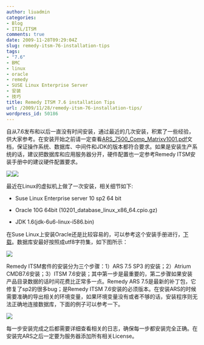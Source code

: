 ```yaml
---
author: liuadmin
categories:
- Blog
- ITIL/ITSM
comments: true
date: 2009-11-28T09:29:04Z
slug: remedy-itsm-76-installation-tips
tags:
- "7.6"
- BMC
- linux
- oracle
- remedy
- SUSE Linux Enterprise Server
- 安装
- 技巧
title: Remedy ITSM 7.6 installation Tips
url: /2009/11/28/remedy-itsm-76-installation-tips/
wordpress_id: 50186
---
```


自从7.6发布和以后一直没有时间安装，通过最近的几次安装，积累了一些经验，供大家参考。在安装开始之前请一定查看[ARS_7500_Comp_Matrixv1001.pdf](http://www.bmc.com/support/product-availability-compatibility)文档，保证操作系统、数据库、中间件和JDK的版本都符合要求。如果是安装生产系统的话，建议把数据库和应用服务器分开，硬件配置也一定参考Remedy ITSM安装手册中的建议硬件配置要求。


![](http://www.beareyes.com.cn/2/lib/200701/19/452/image002.jpg)![](http://www.my-softwareteacher.com/images/oracle_logo.gif)


最近在Linux的虚拟机上做了一次安装，相关细节如下:



	
  * Suse Linux Enterprise server 10 sp2 64 bit

	
  * Oracle 10G 64bit (10201_database_linux_x86_64.cpio.gz)

	
  * JDK 1.6(jdk-6u6-linux-i586.bin)


在Suse Linux上安装Oracle还是比较容易的，可以参考这个安装手册进行，[下载](ftp.novell.com/partners/oracle/docs/10gR2_sles10_install.pdf )。数据库安最好按照成utf8字符集，如下图所示：

[](http://martinliu.cn/?attachment_id=50187)[![](http://7bv9gn.com1.z0.glb.clouddn.com/wp-content/uploads/2009/11/snap00142-300x234.jpg)](http://martinliu.cn/http:/martinliu.cn/2009/11/remedy-itsm-76-installation-tips.html/snap00142/)

Remedy ITSM套件的安装分为三个步骤：1）ARS 7.5 SP3 的安装；2）Atrium CMDB7.6安装；3）ITSM 7.6安装；其中第一步是最重要的，第二步骤如果安装产品目录数据的话时间花费比正常多一点。Remedy ARS 7.5是最新的补丁包，它修复了sp2的很多bug；是Remedy ITSM 7.6安装的必须版本。在安装ARS的时候需要准确的导出相关的环境变量，如果环境变量没有或者不够的话，安装程序则无法正确地连接数据库，下面的例子可以参考一下。

[![](http://7bv9gn.com1.z0.glb.clouddn.com/wp-content/uploads/2009/11/snap00143-300x59.jpg)](http://martinliu.cn/http:/martinliu.cn/2009/11/remedy-itsm-76-installation-tips.html/snap00143/)

每一步安装完成之后都需要详细查看相关的日志，确保每一步都安装完全正确。在安装完ARS之后一定要为服务器添加所有相关License。
